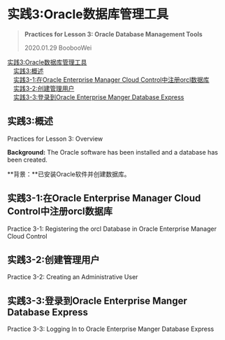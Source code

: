 

# 实践3:Oracle数据库管理工具

> **Practices for Lesson 3: Oracle Database Management Tools**
>
> 2020.01.29 BoobooWei

<!-- MDTOC maxdepth:6 firsth1:1 numbering:0 flatten:0 bullets:0 updateOnSave:1 -->

[实践3:Oracle数据库管理工具](#实践3oracle数据库管理工具)   
&emsp;[实践3:概述](#实践3概述)   
&emsp;[实践3-1:在Oracle Enterprise Manager Cloud Control中注册orcl数据库](#实践3-1在oracle-enterprise-manager-cloud-control中注册orcl数据库)   
&emsp;[实践3-2:创建管理用户](#实践3-2创建管理用户)   
&emsp;[实践3-3:登录到Oracle Enterprise Manger Database Express](#实践3-3登录到oracle-enterprise-manger-database-express)   

<!-- /MDTOC -->

## 实践3:概述

Practices for Lesson 3: Overview

**Background:** The Oracle software has been installed and a database has been created.

**背景：**已安装Oracle软件并创建数据库。



## 实践3-1:在Oracle Enterprise Manager Cloud Control中注册orcl数据库

Practice 3-1: Registering the orcl Database in Oracle Enterprise Manager Cloud Control

## 实践3-2:创建管理用户

Practice 3-2: Creating an Administrative User

## 实践3-3:登录到Oracle Enterprise Manger Database Express

Practice 3-3: Logging In to Oracle Enterprise Manger Database Express
